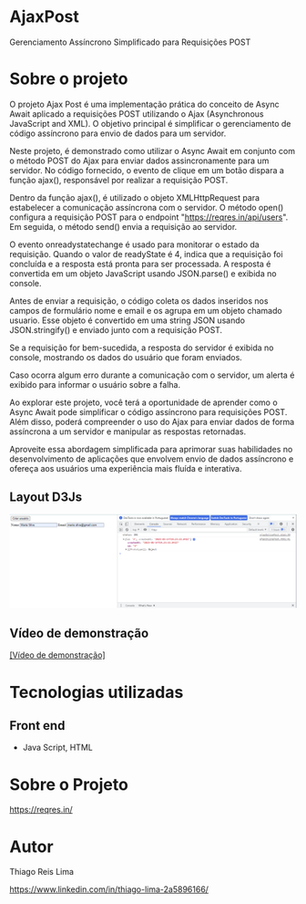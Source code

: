 # AjaxPost

Gerenciamento Assíncrono Simplificado para Requisições POST

# Sobre o projeto

 O projeto Ajax Post é uma implementação prática do conceito de Async Await aplicado a requisições POST utilizando o Ajax (Asynchronous JavaScript and XML). O objetivo principal é simplificar o gerenciamento de código assíncrono para envio de dados para um servidor.

Neste projeto, é demonstrado como utilizar o Async Await em conjunto com o método POST do Ajax para enviar dados assincronamente para um servidor. No código fornecido, o evento de clique em um botão dispara a função ajax(), responsável por realizar a requisição POST.

Dentro da função ajax(), é utilizado o objeto XMLHttpRequest para estabelecer a comunicação assíncrona com o servidor. O método open() configura a requisição POST para o endpoint "https://reqres.in/api/users". Em seguida, o método send() envia a requisição ao servidor.

O evento onreadystatechange é usado para monitorar o estado da requisição. Quando o valor de readyState é 4, indica que a requisição foi concluída e a resposta está pronta para ser processada. A resposta é convertida em um objeto JavaScript usando JSON.parse() e exibida no console.

Antes de enviar a requisição, o código coleta os dados inseridos nos campos de formulário nome e email e os agrupa em um objeto chamado usuario. Esse objeto é convertido em uma string JSON usando JSON.stringify() e enviado junto com a requisição POST.

Se a requisição for bem-sucedida, a resposta do servidor é exibida no console, mostrando os dados do usuário que foram enviados.

Caso ocorra algum erro durante a comunicação com o servidor, um alerta é exibido para informar o usuário sobre a falha.

Ao explorar este projeto, você terá a oportunidade de aprender como o Async Await pode simplificar o código assíncrono para requisições POST. Além disso, poderá compreender o uso do Ajax para enviar dados de forma assíncrona a um servidor e manipular as respostas retornadas.

Aproveite essa abordagem simplificada para aprimorar suas habilidades no desenvolvimento de aplicações que envolvem envio de dados assíncrono e ofereça aos usuários uma experiência mais fluída e interativa.

## Layout D3Js
![Ajax Post](https://github.com/Thiago771414/imagensProjetos/blob/main/slices/mobile/ajaxPost.png)

## Vídeo de demonstração
[[Vídeo de demonstração]](https://youtu.be/xs9wMrp3gdw)

# Tecnologias utilizadas

## Front end
- Java Script, HTML

# Sobre o Projeto
https://reqres.in/

# Autor

Thiago Reis Lima

https://www.linkedin.com/in/thiago-lima-2a5896166/
